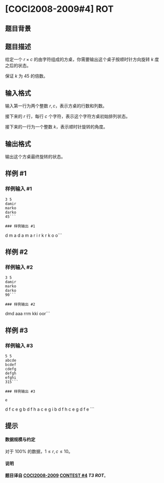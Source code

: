 # [COCI2008-2009#4] ROT

## 题目背景



## 题目描述

给定一个 $r\times c$ 的由字符组成的方桌，你需要输出这个桌子按顺时针方向旋转 $k$ 度之后的状态。

保证 $k$ 为 $45$ 的倍数。

## 输入格式

输入第一行为两个整数 $r,c$，表示方桌的行数和列数。

接下来的 $r$ 行，每行 $c$ 个字符，表示这个字符方桌初始排列状态。

接下来的一行为一个整数 $k$，表示顺时针旋转的角度。

## 输出格式

输出这个方桌最终旋转的状态。

## 样例 #1

### 样例输入 #1
```
3 5
damir
marko
darko
45```

### 样例输出 #1

```
  d
 m a
d a m
 a r i
  r k r
   k o
    o```

## 样例 #2

### 样例输入 #2
```
3 5
damir
marko
darko
90```

### 样例输出 #2

```
dmd
aaa
rrm
kki
oor```

## 样例 #3

### 样例输入 #3
```
5 5
abcde
bcdef
cdefg
defgh
efghi
315```

### 样例输出 #3

```
    e
   d f
  c e g
 b d f h
a c e g i
 b d f h
  c e g
   d f
    e ```

## 提示

#### 数据规模与约定

对于 $100\%$ 的数据，$1\le r,c\le 10$。

#### 说明

**题目译自 [COCI2008-2009](https://hsin.hr/coci/archive/2008_2009/) [CONTEST #4](https://hsin.hr/coci/archive/2008_2009/contest4_tasks.pdf) *T3 ROT***。
